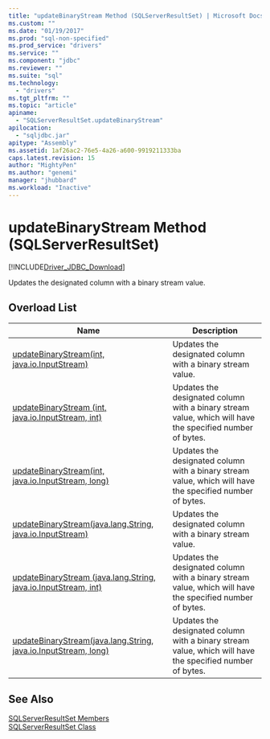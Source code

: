 ```yaml
---
title: "updateBinaryStream Method (SQLServerResultSet) | Microsoft Docs"
ms.custom: ""
ms.date: "01/19/2017"
ms.prod: "sql-non-specified"
ms.prod_service: "drivers"
ms.service: ""
ms.component: "jdbc"
ms.reviewer: ""
ms.suite: "sql"
ms.technology: 
  - "drivers"
ms.tgt_pltfrm: ""
ms.topic: "article"
apiname: 
  - "SQLServerResultSet.updateBinaryStream"
apilocation: 
  - "sqljdbc.jar"
apitype: "Assembly"
ms.assetid: 1af26ac2-76e5-4a26-a600-9919211333ba
caps.latest.revision: 15
author: "MightyPen"
ms.author: "genemi"
manager: "jhubbard"
ms.workload: "Inactive"
---
```

# updateBinaryStream Method (SQLServerResultSet)
[!INCLUDE[Driver_JDBC_Download](../../../includes/driver_jdbc_download.md)]

  Updates the designated column with a binary stream value.  
  
## Overload List  
  
|Name|Description|  
|----------|-----------------|  
|[updateBinaryStream(int, java.io.InputStream)](../../../connect/jdbc/reference/updatebinarystream-method-int-java-io-inputstream.md)|Updates the designated column with a binary stream value.|  
|[updateBinaryStream (int, java.io.InputStream, int)](../../../connect/jdbc/reference/updatebinarystream-method-int-java-io-inputstream-int.md)|Updates the designated column with a binary stream value, which will have the specified number of bytes.|  
|[updateBinaryStream(int, java.io.InputStream, long)](../../../connect/jdbc/reference/updatebinarystream-method-int-java-io-inputstream-long.md)|Updates the designated column with a binary stream value, which will have the specified number of bytes.|  
|[updateBinaryStream(java.lang.String, java.io.InputStream)](../../../connect/jdbc/reference/updatebinarystream-method-java-lang-string-java-io-inputstream.md)|Updates the designated column with a binary stream value.|  
|[updateBinaryStream (java.lang.String, java.io.InputStream, int)](../../../connect/jdbc/reference/updatebinarystream-method-java-lang-string-java-io-inputstream-int.md)|Updates the designated column with a binary stream value, which will have the specified number of bytes.|  
|[updateBinaryStream(java.lang.String, java.io.InputStream, long)](../../../connect/jdbc/reference/updatebinarystream-method-java-lang-string-java-io-inputstream-long.md)|Updates the designated column with a binary stream value, which will have the specified number of bytes.|  
  
## See Also  
 [SQLServerResultSet Members](../../../connect/jdbc/reference/sqlserverresultset-members.md)   
 [SQLServerResultSet Class](../../../connect/jdbc/reference/sqlserverresultset-class.md)  
  
  
